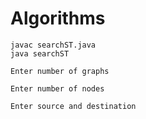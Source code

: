 # Algorithms



	javac searchST.java 
	java searchST

	Enter number of graphs

	Enter number of nodes

	Enter source and destination
	


